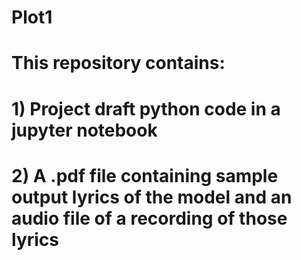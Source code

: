 # Plot1
# This repository contains:
# 
# 1) Project draft python code in a jupyter notebook 
# 2) A .pdf file containing sample output lyrics of the model and an audio file of a recording of those lyrics
